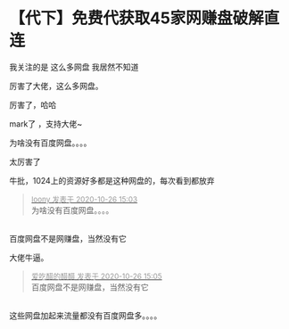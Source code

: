 # 【代下】免费代获取45家网赚盘破解直连


我关注的是 这么多网盘 我居然不知道

厉害了大佬，这么多网盘。

厉害了，哈哈

mark了 ，支持大佬~

为啥没有百度网盘。。。。

太厉害了

牛批，1024上的资源好多都是这种网盘的，每次看到都放弃

<div class="quote"><blockquote><font size="2"><a href="https://www.hostloc.com/forum.php?mod=redirect&amp;goto=findpost&amp;pid=9354245&amp;ptid=758598" target="_blank"><font color="#999999">loony 发表于 2020-10-26 15:03</font></a></font><br />
为啥没有百度网盘。。。。</blockquote></div><br />
百度网盘不是网赚盘，当然没有它

大佬牛逼。

<div class="quote"><blockquote><font size="2"><a href="https://www.hostloc.com/forum.php?mod=redirect&amp;goto=findpost&amp;pid=9354260&amp;ptid=758598" target="_blank"><font color="#999999">爱吃醋的醋醋 发表于 2020-10-26 15:05</font></a></font><br />
百度网盘不是网赚盘，当然没有它</blockquote></div><br />
这些网盘加起来流量都没有百度网盘多。。。。
